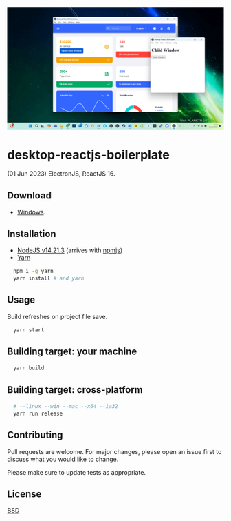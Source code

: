 <img src="https://github.com/kkamara/useful/blob/main/drb.png?raw=true" alt="drb.png" />

# desktop-reactjs-boilerplate

(01 Jun 2023) ElectronJS, ReactJS 16.

## Download

* [Windows](https://github.com/kkamara/desktop-react-boilerplate/releases).

## Installation

* [NodeJS v14.21.3](https://nodejs.org/en/blog/release/v14.21.3) (arrives with [npmjs](https://www.npmjs.com/))
* [Yarn](https://yarnpkg.com/)

```bash
  npm i -g yarn
  yarn install # and yarn
```

## Usage

Build refreshes on project file save.

```bash
  yarn start
```

## Building target: your machine

```bash
  yarn build
```

## Building target: cross-platform

```bash
  # --linux --win --mac --x64 --ia32
  yarn run release
```

## Contributing
Pull requests are welcome. For major changes, please open an issue first to discuss what you would like to change.

Please make sure to update tests as appropriate.

## License
[BSD](https://opensource.org/licenses/BSD-3-Clause)
